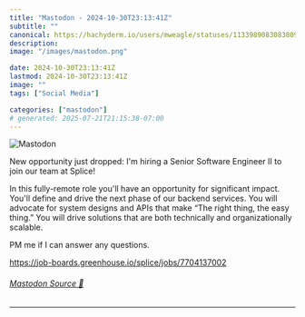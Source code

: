 ```yaml
---
title: "Mastodon - 2024-10-30T23:13:41Z"
subtitle: ""
canonical: https://hachyderm.io/users/mweagle/statuses/113398908308380908
description:
image: "/images/mastodon.png"

date: 2024-10-30T23:13:41Z
lastmod: 2024-10-30T23:13:41Z
image: ""
tags: ["Social Media"]

categories: ["mastodon"]
# generated: 2025-07-21T21:15:38-07:00
---
```

![Mastodon](/images/mastodon.png)

<p>New opportunity just dropped: I&#39;m hiring a Senior Software Engineer II to join our team at Splice! </p><p>In this fully-remote role you&#39;ll have an opportunity for significant impact. You&#39;ll define and drive the next phase of our backend services. You will advocate for system designs and APIs that make “The right thing, the easy thing.” You will drive solutions that are both technically and organizationally scalable. </p><p>PM me if I can answer any questions. </p><p><a href="https://job-boards.greenhouse.io/splice/jobs/7704137002" target="_blank" rel="nofollow noopener noreferrer" translate="no"><span class="invisible">https://</span><span class="ellipsis">job-boards.greenhouse.io/splic</span><span class="invisible">e/jobs/7704137002</span></a></p>


###### [Mastodon Source 🐘](https://hachyderm.io/@mweagle/113398908308380908)

___
